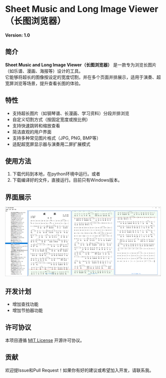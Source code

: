 # Sheet Music and Long Image Viewer （长图浏览器）

**Version: 1.0**

## 简介
**Sheet Music and Long Image Viewer（长图浏览器）** 是一款专为浏览长图片（如乐谱、漫画、海报等）设计的工具。  
它能够将超长的图像按设定的宽度切割，并在多个页面并排展示，适用于演奏、超宽屏浏览等场景，提升查看长图的体验。

## 特性
- 支持超长图片（如钢琴谱、长漫画、学习资料）分段并排浏览
- 自定义切割方式（按固定宽度或按比例）
- 支持快速跳转和缩放查看
- 简洁直观的用户界面
- 支持多种常见图片格式（JPG, PNG, BMP等）
- 适配超宽屏显示器与演奏用二屏扩展模式

## 使用方法
1. 下载代码到本地，在python环境中运行。或者
2. 下载编译好的文件，直接运行。目前只有Windows版本。

## 界面展示
![image](assets/sreenshot.png)

## 开发计划
- 增加查找功能
- 增加节拍器功能

## 许可协议
本项目遵循 [MIT License](LICENSE) 开源许可协议。

## 贡献
欢迎提Issue和Pull Request！如果你有好的建议或希望加入开发，请联系我。
